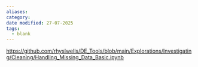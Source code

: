 ```yaml
---
aliases: 
category: 
date modified: 27-07-2025
tags:
  - blank
---
```

https://github.com/rhyslwells/DE_Tools/blob/main/Explorations/Investigating/Cleaning/Handling_Missing_Data_Basic.ipynb
